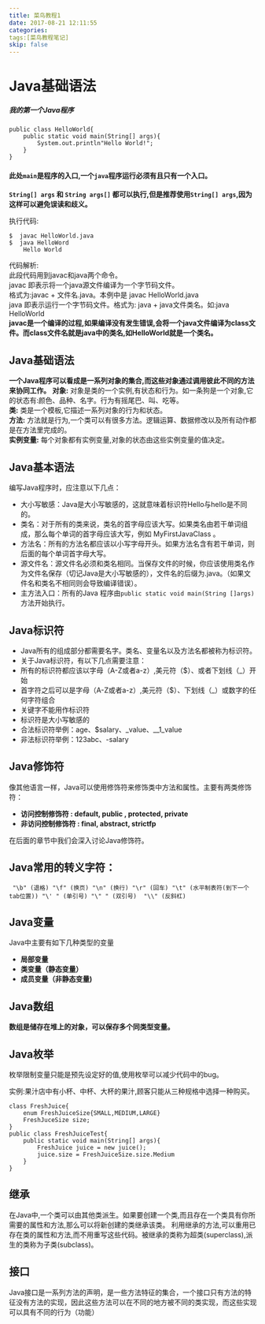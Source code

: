 ```yaml
---
title: 菜鸟教程1
date: 2017-08-21 12:11:55
categories:
tags:[菜鸟教程笔记]
skip: false
---
```

# Java基础语法
##### 我的第一个Java程序
```
public class HelloWorld{
    public static void main(String[] args){
        System.out.println"Hello World!";
    }
}
```  
#### 此处`main`是程序的入口,一个`java`程序运行必须有且只有一个入口。
**`String[] args` 和 `String args[]` 都可以执行,但是推荐使用`String[] args`,因为这样可以避免误读和歧义。**
  
 执行代码:
 ```
 $  javac HelloWorld.java  
 $  java HelloWord  
     Hello World 
 ```
 代码解析:  
 此段代码用到javac和java两个命令。  
 javac 即表示将一个java源文件编译为一个字节码文件。  
 格式为:javac + 文件名.java。本例中是 javac HelloWorld.java  
 java 即表示运行一个字节码文件。格式为: java + java文件类名。如:java HelloWorld  
 **javac是一个编译的过程,如果编译没有发生错误,会将一个java文件编译为class文件。而class文件名就是java中的类名,如HelloWorld就是一个类名。**  


## Java基础语法
**一个Java程序可以看成是一系列对象的集合,而这些对象通过调用彼此不同的方法来协同工作。**
**对象:** 对象是类的一个实例,有状态和行为。如一条狗是一个对象,它的状态有:颜色、品种、名字。行为有摇尾巴、叫、吃等。  
**类:** 类是一个模板,它描述一系列对象的行为和状态。  
**方法:** 方法就是行为,一个类可以有很多方法。逻辑运算、数据修改以及所有动作都是在方法里完成的。  
**实例变量:** 每个对象都有实例变量,对象的状态由这些实例变量的值决定。  



## Java基本语法
编写Java程序时，应注意以下几点：  
* 大小写敏感：Java是大小写敏感的，这就意味着标识符Hello与hello是不同的。  
* 类名：对于所有的类来说，类名的首字母应该大写。如果类名由若干单词组成，那么每个单词的首字母应该大写，例如 MyFirstJavaClass 。  
* 方法名：所有的方法名都应该以小写字母开头。如果方法名含有若干单词，则后面的每个单词首字母大写。  
* 源文件名：源文件名必须和类名相同。当保存文件的时候，你应该使用类名作为文件名保存（切记Java是大小写敏感的），文件名的后缀为.java。（如果文件名和类名不相同则会导致编译错误）。  
* 主方法入口：所有的Java 程序由`public static void main(String []args)`方法开始执行。  



## Java标识符
* Java所有的组成部分都需要名字。类名、变量名以及方法名都被称为标识符。
* 关于Java标识符，有以下几点需要注意：
* 所有的标识符都应该以字母（A-Z或者a-z）,美元符（$）、或者下划线（_）开始
* 首字符之后可以是字母（A-Z或者a-z）,美元符（$）、下划线（_）或数字的任何字符组合
* 关键字不能用作标识符
* 标识符是大小写敏感的
* 合法标识符举例：age、$salary、_value、__1_value
* 非法标识符举例：123abc、-salary  



## Java修饰符
像其他语言一样，Java可以使用修饰符来修饰类中方法和属性。主要有两类修饰符：
* **访问控制修饰符 : default, public , protected, private**
* **非访问控制修饰符 : final, abstract, strictfp**  

在后面的章节中我们会深入讨论Java修饰符。

## Java常用的转义字符：
``  "\b" (退格)
    "\f" (换页)
    "\n" (换行)
    "\r" (回车)
    "\t" (水平制表符(到下一个tab位置))
    "\' " (单引号)
    "\" " (双引号) 
    "\\" (反斜杠)
``


## Java变量
Java中主要有如下几种类型的变量
* **局部变量**
* **类变量（静态变量）**
* **成员变量（非静态变量)**



## Java数组
**数组是储存在堆上的对象，可以保存多个同类型变量。**



## Java枚举
枚举限制变量只能是预先设定好的值,使用枚举可以减少代码中的bug。  

实例:果汁店中有小杯、中杯、大杯的果汁,顾客只能从三种规格中选择一种购买。  
```
class FreshJuice{         
    enum FreshJuiceSize{SMALL,MEDIUM,LARGE}
    FreshJuceSize size;
} 
public class FreshJuiceTest{
    public static void main(String[] args){
        FreshJuice juice = new juice();
        juice.size = FreshJuiceSize.size.Medium
    }
}
```



## 继承
在Java中,一个类可以由其他类派生。如果要创建一个类,而且存在一个类具有你所需要的属性和方法,那么可以将新创建的类继承该类。
利用继承的方法,可以重用已存在类的属性和方法,而不用重写这些代码。被继承的类称为超类(superclass),派生的类称为子类(subclass)。 




## 接口
Java接口是一系列方法的声明，是一些方法特征的集合，一个接口只有方法的特征没有方法的实现，因此这些方法可以在不同的地方被不同的类实现，而这些实现可以具有不同的行为（功能）



